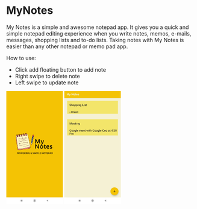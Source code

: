 # MyNotes
My Notes is a simple and awesome notepad app. It gives you a quick and simple notepad editing experience when you write notes, memos, e-mails, messages, shopping lists and to-do lists. Taking notes with My Notes is easier than any other notepad or memo pad app.

How to use:
- Click add floating button to add note
- Right swipe to delete note
- Left swipe to update note

<p float="left">
  <img src="https://github.com/Prateek0001/MyNotes/blob/master/splashScreen.jpg" alt="Sceenshot" width="150" height="300">
  
  <img src="https://github.com/Prateek0001/MyNotes/blob/master/screenshot1.jpg" alt="Sceenshot" width="150" height="300">
</p>
